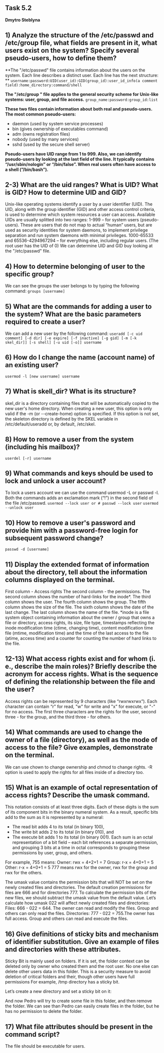 ## Task 5.2
**Dmytro Steblyna**

## 1) Analyze the structure of the /etc/passwd and /etc/group file, what fields are present in it, what users exist on the system? Specify several pseudo-users, how to define them?
**The "/etc/passwd" file contains information about the users on the system. Each line describes a distinct user. Each line has the next structure: **
```username:password:UID(user_id):GID(group_id):user_id_info(a comment field):home_directory:command/shell```

**The "/etc/group " file applies to the general security scheme for Unix-like systems: user, group, and file access.**
```group_name:password:group_id:list```

**These two files contain information about both real and pseudo-users. The most common pseudo-users:**
-	daemon (used by system service processes)
-	bin (gives ownership of executables command)
-	adm (owns registration files)
-	nobody (used by many services)
-	sshd (used by the secure shell server)

**Pseudo-users have UID range from 1 to 999. Also, we can identify pseudo-users by looking at the last field of the line. It typically contains “/usr/sbin/nologin” or “/bin/false”. When real users often have access to a shell (”/bin/bash”).**

## 2-3) What are the uid ranges? What is UID? What is GID? How to determine UID and GID? 
Unix-like operating systems identify a user by a user identifier (UID). The UID, along with the group identifier (GID) and other access control criteria, is used to determine which system resources a user can access.
Available UIDs are usually splitted into two ranges:
1-999 – for system users (pseudo-users). These are users that do not map to actual “human” users, but are used as security identities for system daemons, to implement privilege separation and run system daemons with minimal privileges.
1000-65533 and 65536-4294967294 – for everything else, including regular users.
(The root user has the UID of 0)
We can determine UID and GID buy looking at the "/etc/passwd" file.


## 4) How to determine belonging of user to the specific group?
We can see the groups the user belongs to by typing the following command:
```groups [username]```

## 5) What are the commands for adding a user to the system? What are the basic parameters required to create a user?
We can add a new user by the following command:
```useradd [-c uid comment] [-d dir] [-e expire] [-f inactive] [-g gid] [-m [-k skel_dir]] [-s shell] [-u uid [-o]] username```

## 6) How do I change the name (account name) of an existing user?
```usermod -l [new username] username```

## 7) What is skell_dir? What is its structure?
skel_dir is a directory containing files that will be automatically copied to the new user's home directory.
When creating a new user, this option is only valid if the -m (or --create-home) option is specified. If this option is not set, the skeleton directory is defined by the SKEL variable in /etc/default/useradd or, by default, /etc/skel.



## 8) How to remove a user from the system (including his mailbox)?
```userdel [-r] username```
## 9) What commands and keys should be used to lock and unlock a user account?
To lock a users account we can use the command usermod -L or passwd -l. Both the commands adds an exclamation mark (“!”) in the second field of the file /etc/passwd. 
```usermod --lock user or # passwd --lock user```
```usermod --unlock user```

## 10) How to remove a user's password and provide him with a password-free login for subsequent password change?
```passwd -d [username]```

## 11) Display the extended format of information about the directory, tell about the information columns displayed on the terminal.
First column - Access rights
The second column - the permissions.
The second column shows the number of hard-links for the inode*.
The third column shows the user. 
The fourth column shows the group.
The fifth column shows the size of the file.
The sixth column shows the date of the last change.
The last column shows the name of the file.
*inode is a file system object containing information about the owner / group that owns a file or directory, access rights, its size, file type, timestamps reflecting the inode modification time (ctime, changing time), content modification time file (mtime, modification time) and the time of the last access to the file (atime, access time) and a counter for counting the number of hard links to the file.

## 12-13) What access rights exist and for whom (i. e., describe the main roles)? Briefly describe the acronym for access rights. What is the sequence of defining the relationship between the file and the user?
Access rights can be represented by 9 characters (like “rwxrwxrwx”). Each character can contain “r" for read, "w" for write and "x" for execute, or "-" for no access. The first three characters are the rights for the user, second three - for the group, and the third three - for others.

## 14) What commands are used to change the owner of a file (directory), as well as the mode of access to the file? Give examples, demonstrate on the terminal.
We can use chown to change ownership and chmod to change rights.
-R option is used to apply the rights for all files inside of a directory too.

## 15) What is an example of octal representation of access rights? Describe the umask command.
This notation consists of at least three digits. Each of these digits is the sum of its component bits in the binary numeral system. As a result, specific bits add to the sum as it is represented by a numeral:
-	The read bit adds 4 to its total (in binary 100),
-	The write bit adds 2 to its total (in binary 010), and
-	The execute bit adds 1 to its total (in binary 001).
Each sum is an octal representation of a bit field – each bit references a separate permission, and grouping 3 bits at a time in octal corresponds to grouping these permissions by user, group, and others.

For example, 755 means:
Owner: rwx = 4+2+1 = 7
Group: r-x = 4+0+1 = 5
Other: r-x = 4+0+1 = 5
777 means rwx for the owner, rwx for the group and rwx for the others.

The umask value contains the permission bits that will NOT be set on the newly created files and directories.
The default creation permissions for files are 666 and for directories 777. To calculate the permission bits of the new files, we should subtract the umask value from the default value.
Let’s calculate how umask 022 will affect newly created files and directories:
Files: 666 - 022 = 644. The owner can read and modify the files. Group and others can only read the files.
Directories: 777 - 022 = 755.The owner has full access. Group and others can read and execute the files.


## 16) Give definitions of sticky bits and mechanism of identifier substitution. Give an example of files and directories with these attributes.
Sticky Bit is mainly used on folders. If it is set, the folder context can be deleted only by owner who created them and the root user. No one else can delete other users data in this folder. This is a security measure to avoid deletion of critical folders and their, though other users have full permissions
For example, /tmp directory has a sticky bit.

Let’s create a new directory and set a sticky bit on it:

And now Pedro will try to create some file in this folder, and then remove the folder.
We can see than Pedro can easily create files in the folder, but he has no permission to delete the folder.

## 17) What file attributes should be present in the command script?
The file should be executable for users.

